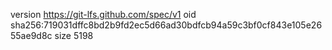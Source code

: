 version https://git-lfs.github.com/spec/v1
oid sha256:719031dffc8bd2b9fd2ec5d66ad30bdfcb94a59c3bf0cf843e105e2655ae9d8c
size 5198
